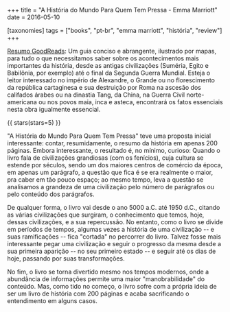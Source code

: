 +++
title = "A História do Mundo Para Quem Tem Pressa - Emma Marriott"
date = 2016-05-10

[taxonomies]
tags = ["books", "pt-br", "emma marriott", "história", "review"]
+++

[Resumo GoodReads](https://www.goodreads.com/book/show/25543485-a-hist-ria-do-mundo-para-quem-tem-pressa):
Um guia conciso e abrangente, ilustrado por mapas, para tudo o que
necessitamos saber sobre os acontecimentos mais importantes da história, desde
as antigas civilizações (Suméria, Egito e Babilônia, por exemplo) até o final
da Segunda Guerra Mundial. Esteja o leitor interessado no império de
Alexandre, o Grande ou no florescimento da república cartaginesa e sua
destruição por Roma na ascesão dos califados árabes ou na dinastia Tang, da
China, na Guerra Civil norte-americana ou nos povos maia, inca e asteca,
encontrará os fatos essenciais nesta obra igualmente essencial.

<!-- more -->

{{ stars(stars=5) }}

"A História do Mundo Para Quem Tem Pressa" teve uma proposta inicial
interessante: contar, resumidamente, o resumo da história em apenas 200
páginas. Embora interessante, o resultado é, no mínimo, curioso: Quando o
livro fala de civilizações grandiosas (com os fenícios), cuja cultura se
estende por séculos, sendo um dos maiores centros de comércio da época, em
apenas um parágrafo, a questão que fica é se era realmente o maior, pra caber
em tão pouco espaço; ao mesmo tempo, leva a questão se analisamos a grandeza
de uma civilização pelo número de parágrafos ou pelo conteúdo dos parágrafos.

De qualquer forma, o livro vai desde o ano 5000 a.C. até 1950 d.C., citando as
várias civilizações que surgiram, o conhecimento que temos, hoje, dessas
civilizações, e a sua repercussão. No entanto, como o livro se divide em
períodos de tempos, algumas vezes a história de uma civilização -- e suas
ramificações -- fica "cortada" no percorrer do livro. Talvez fosse mais
interessante pegar uma civilização e seguir o progresso da mesma desde a sua
primeira aparição -- no seu primeiro estado -- e seguir até os dias de hoje,
passando por suas transformações.

No fim, o livro se torna divertido mesmo nos tempos modernos, onde a
abundância de informações permite uma maior "manobrabilidade" do conteúdo.
Mas, como tido no começo, o livro sofre com a própria ideia de ser um livro de
história com 200 páginas e acaba sacrificando o entendimento em alguns casos.
